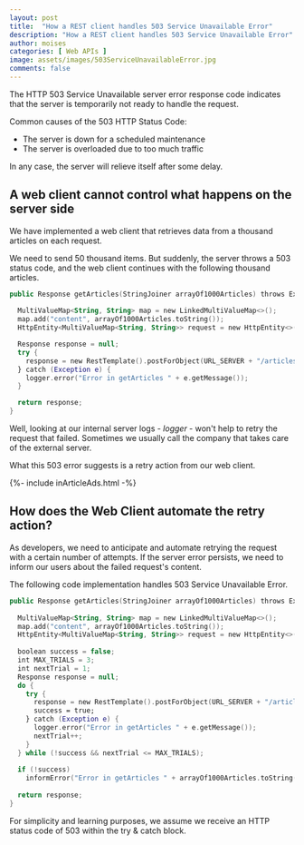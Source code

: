 ```yaml
---
layout: post
title:  "How a REST client handles 503 Service Unavailable Error"
description: "How a REST client handles 503 Service Unavailable Error"
author: moises
categories: [ Web APIs ]
image: assets/images/503ServiceUnavailableError.jpg
comments: false
---
```


The HTTP 503 Service Unavailable server error response code indicates that the server is temporarily not ready to handle the request.

Common causes of the 503 HTTP Status Code:

- The server is down for a scheduled maintenance 
- The server is overloaded due to too much traffic 

In any case, the server will relieve itself after some delay.

## A web client cannot control what happens on the server side

We have implemented a web client that retrieves data from a thousand articles on each request.

We need to send 50 thousand items. But suddenly, the server throws a 503 status code, and the web client continues with the following thousand articles.

```kotlin
public Response getArticles(StringJoiner arrayOf1000Articles) throws Exception {
   
  MultiValueMap<String, String> map = new LinkedMultiValueMap<>();
  map.add("content", arrayOf1000Articles.toString());
  HttpEntity<MultiValueMap<String, String>> request = new HttpEntity<>(map, headers);

  Response response = null;
  try {
    response = new RestTemplate().postForObject(URL_SERVER + "/articles/search", request, Response.class);
  } catch (Exception e) {
    logger.error("Error in getArticles " + e.getMessage());
  }

  return response; 
}
```

Well, looking at our internal server logs - *logger* - won't help to retry the request that failed. Sometimes we usually call the company that takes care of the external server.

What this 503 error suggests is a retry action from our web client.

<div>
{%- include inArticleAds.html -%}
</div>

## How does the Web Client automate the retry action?

As developers, we need to anticipate and automate retrying the request with a certain number of attempts. If the server error persists, we need to inform our users about the failed request's content.

The following code implementation handles 503 Service Unavailable Error.

```kotlin
public Response getArticles(StringJoiner arrayOf1000Articles) throws Exception {
   
  MultiValueMap<String, String> map = new LinkedMultiValueMap<>();
  map.add("content", arrayOf1000Articles.toString());
  HttpEntity<MultiValueMap<String, String>> request = new HttpEntity<>(map, headers);
  
  boolean success = false;
  int MAX_TRIALS = 3;
  int nextTrial = 1;
  Response response = null;
  do {
    try {
      response = new RestTemplate().postForObject(URL_SERVER + "/articles/search", request, Response.class);
      success = true;
    } catch (Exception e) {
      logger.error("Error in getArticles " + e.getMessage());
      nextTrial++;
    }
  } while (!success && nextTrial <= MAX_TRIALS);
 
  if (!success)
    informError("Error in getArticles " + arrayOf1000Articles.toString());
 
  return response; 
}
```

For simplicity and learning purposes, we assume we receive an HTTP status code of 503 within the try & catch block.
